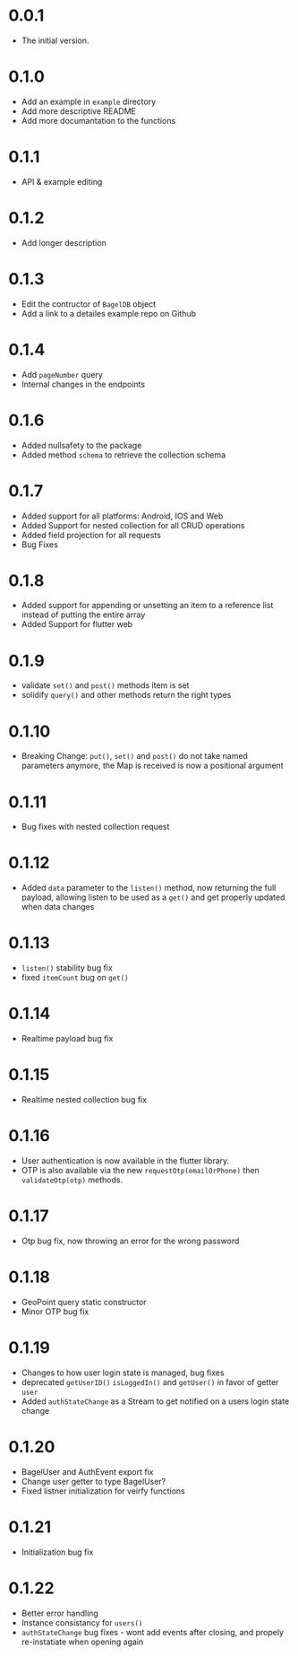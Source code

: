 # 0.0.1

- The initial version.

# 0.1.0

- Add an example in `example` directory
- Add more descriptive README
- Add more documantation to the functions

# 0.1.1

- API & example editing

# 0.1.2

- Add longer description

# 0.1.3

- Edit the contructor of `BagelDB` object
- Add a link to a detailes example repo on Github

# 0.1.4

- Add `pageNumber` query
- Internal changes in the endpoints

# 0.1.6

- Added nullsafety to the package
- Added method `schema` to retrieve the collection schema

# 0.1.7

- Added support for all platforms: Android, IOS and Web
- Added Support for nested collection for all CRUD operations
- Added field projection for all requests
- Bug Fixes

# 0.1.8

- Added support for appending or unsetting an item to a reference list instead of putting the entire array
- Added Support for flutter web

# 0.1.9

- validate `set()` and `post()` methods item is set
- solidify `query()` and other methods return the right types

# 0.1.10

- Breaking Change: `put()`, `set()` and `post()` do not take named parameters anymore, the Map is received is now a positional argument

# 0.1.11

- Bug fixes with nested collection request

# 0.1.12

- Added `data` parameter to the `listen()` method, now returning the full payload, allowing listen to be used as a `get()` and get properly updated when data changes

# 0.1.13

- `listen()` stability bug fix
- fixed `itemCount` bug on `get()`

# 0.1.14

- Realtime payload bug fix

# 0.1.15

- Realtime nested collection bug fix

# 0.1.16

- User authentication is now available in the flutter library.
- OTP is also available via the new `requestOtp(emailOrPhone)` then `validateOtp(otp)` methods.

# 0.1.17

- Otp bug fix, now throwing an error for the wrong password

# 0.1.18

- GeoPoint query static constructor
- Minor OTP bug fix

# 0.1.19

- Changes to how user login state is managed, bug fixes
- deprecated `getUserID()` `isLoggedIn()` and `getUser()` in favor of getter `user`
- Added `authStateChange` as a Stream to get notified on a users login state change

# 0.1.20

- BagelUser and AuthEvent export fix
- Change user getter to type BagelUser?
- Fixed listner initialization for veirfy functions

# 0.1.21

- Initialization bug fix

# 0.1.22

- Better error handling
- Instance consistancy for `users()`
- `authStateChange` bug fixes - wont add events after closing, and propely re-instatiate when opening again
